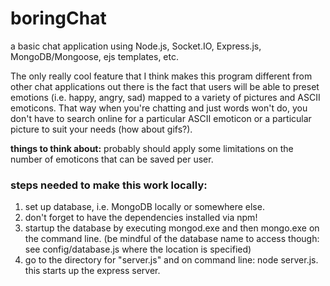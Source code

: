 # boringChat
a basic chat application using Node.js, Socket.IO, Express.js, MongoDB/Mongoose, ejs templates, etc.     
      
The only really cool feature that I think makes this program different from other chat applications out there is the fact that users will be able to preset emotions (i.e. happy, angry, sad) mapped to a variety of pictures and ASCII emoticons. That way when you're chatting and just words won't do, you don't have to search online for a particular ASCII emoticon or a particular picture to suit your needs (how about gifs?).
     
<b>things to think about:</b> 
probably should apply some limitations on the number of emoticons that can be saved per user.        
     
### steps needed to make this work locally:    
1. set up database, i.e. MongoDB locally or somewhere else.     
2. don't forget to have the dependencies installed via npm!     
3. startup the database by executing mongod.exe and then mongo.exe on the command line. (be mindful of the database name to access though: see config/database.js where the location is specified)        
4. go to the directory for "server.js" and on command line: node server.js. this starts up the express server.    


